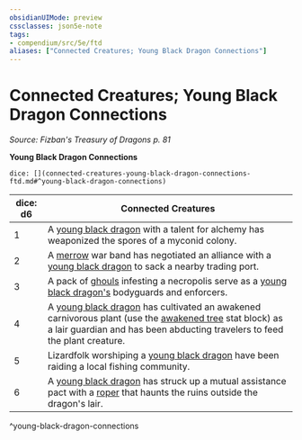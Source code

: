```yaml
---
obsidianUIMode: preview
cssclasses: json5e-note
tags:
- compendium/src/5e/ftd
aliases: ["Connected Creatures; Young Black Dragon Connections"]
---
```

# Connected Creatures; Young Black Dragon Connections
*Source: Fizban's Treasury of Dragons p. 81* 

**Young Black Dragon Connections**

`dice: [](connected-creatures-young-black-dragon-connections-ftd.md#^young-black-dragon-connections)`

| dice: d6 | Connected Creatures |
|----------|---------------------|
| 1 | A [young black dragon](5E2014官方资源/bestiary/dragon/young-black-dragon.md) with a talent for alchemy has weaponized the spores of a myconid colony. |
| 2 | A [merrow](5E2014官方资源/bestiary/monstrosity/merrow.md) war band has negotiated an alliance with a [young black dragon](5E2014官方资源/bestiary/dragon/young-black-dragon.md) to sack a nearby trading port. |
| 3 | A pack of [ghouls](5E2014官方资源/bestiary/undead/ghoul.md) infesting a necropolis serve as a [young black dragon's](5E2014官方资源/bestiary/dragon/young-black-dragon.md) bodyguards and enforcers. |
| 4 | A [young black dragon](5E2014官方资源/bestiary/dragon/young-black-dragon.md) has cultivated an awakened carnivorous plant (use the [awakened tree](5E2014官方资源/bestiary/plant/awakened-tree.md) stat block) as a lair guardian and has been abducting travelers to feed the plant creature. |
| 5 | Lizardfolk worshiping a [young black dragon](5E2014官方资源/bestiary/dragon/young-black-dragon.md) have been raiding a local fishing community. |
| 6 | A [young black dragon](5E2014官方资源/bestiary/dragon/young-black-dragon.md) has struck up a mutual assistance pact with a [roper](5E2014官方资源/bestiary/monstrosity/roper.md) that haunts the ruins outside the dragon's lair. |
^young-black-dragon-connections